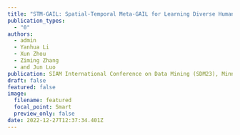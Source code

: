```yaml
---
title: "STM-GAIL: Spatial-Temporal Meta-GAIL for Learning Diverse Human Driving Strategies"
publication_types:
  - "0"
authors:
  - admin
  - Yanhua Li
  - Xun Zhou
  - Ziming Zhang
  - and Jun Luo
publication: SIAM International Conference on Data Mining (SDM23), Minneapolis, April 27 - 39, 2023. (27.5% = 105/382 Acceptance Ratio).
draft: false
featured: false
image:
  filename: featured
  focal_point: Smart
  preview_only: false
date: 2022-12-27T12:37:34.401Z
---
```


